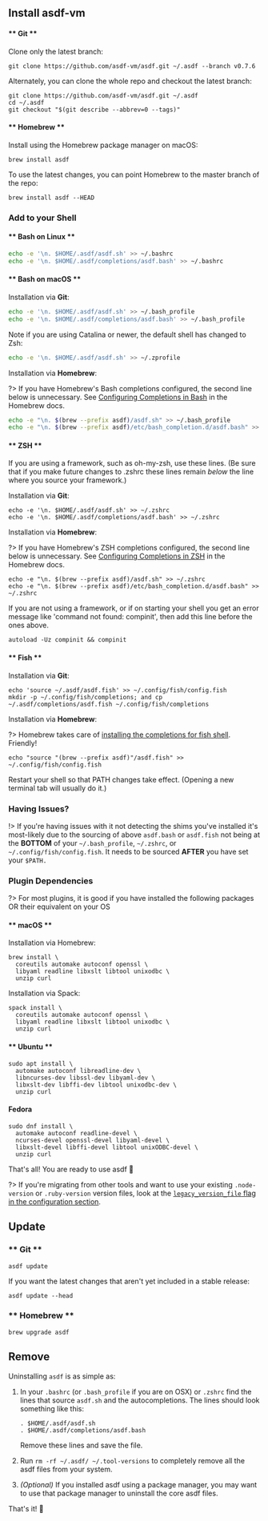 ## Install asdf-vm

<!-- tabs:start -->

#### ** Git **

Clone only the latest branch:

```shell
git clone https://github.com/asdf-vm/asdf.git ~/.asdf --branch v0.7.6
```

Alternately, you can clone the whole repo and checkout the latest branch:

```shell
git clone https://github.com/asdf-vm/asdf.git ~/.asdf
cd ~/.asdf
git checkout "$(git describe --abbrev=0 --tags)"
```

#### ** Homebrew **

Install using the Homebrew package manager on macOS:

```shell
brew install asdf
```

To use the latest changes, you can point Homebrew to the master branch of the repo:

```shell
brew install asdf --HEAD
```

<!-- tabs:end -->

### Add to your Shell

<!-- tabs:start -->

#### ** Bash on Linux **

```bash
echo -e '\n. $HOME/.asdf/asdf.sh' >> ~/.bashrc
echo -e '\n. $HOME/.asdf/completions/asdf.bash' >> ~/.bashrc
```

#### ** Bash on macOS **

Installation via **Git**:

```bash
echo -e '\n. $HOME/.asdf/asdf.sh' >> ~/.bash_profile
echo -e '\n. $HOME/.asdf/completions/asdf.bash' >> ~/.bash_profile
```

Note if you are using Catalina or newer, the default shell has changed to Zsh:

```bash
echo -e '\n. $HOME/.asdf/asdf.sh' >> ~/.zprofile
```

Installation via **Homebrew**:

?> If you have Homebrew's Bash completions configured, the second line below is
unnecessary. See [Configuring Completions
in Bash](https://docs.brew.sh/Shell-Completion#configuring-completions-in-bash)
in the Homebrew docs.

```bash
echo -e "\n. $(brew --prefix asdf)/asdf.sh" >> ~/.bash_profile
echo -e "\n. $(brew --prefix asdf)/etc/bash_completion.d/asdf.bash" >> ~/.bash_profile
```

#### ** ZSH **

If you are using a framework, such as oh-my-zsh, use these lines. (Be sure
that if you make future changes to .zshrc these lines remain _below_ the line
where you source your framework.)

Installation via **Git**:

```shell
echo -e '\n. $HOME/.asdf/asdf.sh' >> ~/.zshrc
echo -e '\n. $HOME/.asdf/completions/asdf.bash' >> ~/.zshrc
```

Installation via **Homebrew**:

?> If you have Homebrew's ZSH completions configured, the second line below is
unnecessary. See [Configuring Completions in
ZSH](https://docs.brew.sh/Shell-Completion#configuring-completions-in-zsh) in
the Homebrew docs.

```shell
echo -e "\n. $(brew --prefix asdf)/asdf.sh" >> ~/.zshrc
echo -e "\n. $(brew --prefix asdf)/etc/bash_completion.d/asdf.bash" >> ~/.zshrc
```

If you are not using a framework, or if on starting your shell you get an
error message like 'command not found: compinit', then add this line before
the ones above.

```shell
autoload -Uz compinit && compinit
```

#### ** Fish **

Installation via **Git**:

```shell
echo 'source ~/.asdf/asdf.fish' >> ~/.config/fish/config.fish
mkdir -p ~/.config/fish/completions; and cp ~/.asdf/completions/asdf.fish ~/.config/fish/completions
```

Installation via **Homebrew**:

?> Homebrew takes care of [installing the completions for fish
shell](https://docs.brew.sh/Shell-Completion#configuring-completions-in-fish).
Friendly!

```shell
echo "source "(brew --prefix asdf)"/asdf.fish" >> ~/.config/fish/config.fish
```

<!-- tabs:end -->

Restart your shell so that PATH changes take effect. (Opening a new terminal
tab will usually do it.)

### Having Issues?

!> If you're having issues with it not detecting the shims you've installed it's most-likely due to the sourcing of above `asdf.bash` or `asdf.fish` not being at the **BOTTOM** of your `~/.bash_profile`, `~/.zshrc`, or `~/.config/fish/config.fish`. It needs to be sourced **AFTER** you have set your `$PATH.`

### Plugin Dependencies

?> For most plugins, it is good if you have installed the following packages OR their equivalent on your OS

<!-- tabs:start -->

#### ** macOS **

Installation via Homebrew:

```shell
brew install \
  coreutils automake autoconf openssl \
  libyaml readline libxslt libtool unixodbc \
  unzip curl
```

Installation via Spack:

```shell
spack install \
  coreutils automake autoconf openssl \
  libyaml readline libxslt libtool unixodbc \
  unzip curl
```

#### ** Ubuntu **

```shell
sudo apt install \
  automake autoconf libreadline-dev \
  libncurses-dev libssl-dev libyaml-dev \
  libxslt-dev libffi-dev libtool unixodbc-dev \
  unzip curl
```

#### **Fedora**

```shell
sudo dnf install \
  automake autoconf readline-devel \
  ncurses-devel openssl-devel libyaml-devel \
  libxslt-devel libffi-devel libtool unixODBC-devel \
  unzip curl
```

<!-- tabs:end -->

That's all! You are ready to use asdf 🎉

?> If you're migrating from other tools and want to use your existing `.node-version` or `.ruby-version` version files, look at the [`legacy_version_file` flag in the configuration section](core-configuration?id=homeasdfrc).

## Update

<!-- tabs:start -->

### ** Git **

```shell
asdf update
```

If you want the latest changes that aren't yet included in a stable release:

```shell
asdf update --head
```

### ** Homebrew **

```shell
brew upgrade asdf
```

<!-- tabs:end -->

## Remove

Uninstalling `asdf` is as simple as:

1.  In your `.bashrc` (or `.bash_profile` if you are on OSX) or `.zshrc` find the lines that source `asdf.sh` and the autocompletions. The lines should look something like this:

    ```shell
    . $HOME/.asdf/asdf.sh
    . $HOME/.asdf/completions/asdf.bash
    ```

    Remove these lines and save the file.

2.  Run `rm -rf ~/.asdf/ ~/.tool-versions` to completely remove all the asdf
    files from your system.

3.  _(Optional)_ If you installed asdf using a package manager, you may want to use
    that package manager to uninstall the core asdf files.

That's it! 🎉
